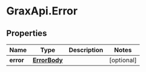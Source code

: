# GraxApi.Error

## Properties

Name | Type | Description | Notes
------------ | ------------- | ------------- | -------------
**error** | [**ErrorBody**](ErrorBody.md) |  | [optional] 


